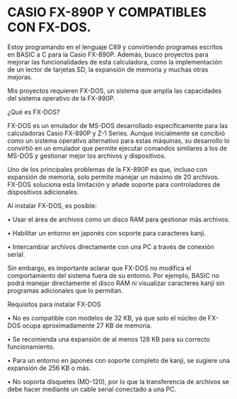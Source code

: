 # CASIO FX-890P Y COMPATIBLES CON FX-DOS.

Estoy programando en el lenguaje C89 y convirtiendo programas escritos en BASIC a C para la Casio FX-890P. Además, busco proyectos para mejorar las funcionalidades de esta calculadora, como la implementación de un lector de tarjetas SD, la expansión de memoria y muchas otras mejoras.

Mis proyectos requieren FX-DOS, un sistema que amplía las capacidades del sistema operativo de la FX-890P.

¿Qué es FX-DOS?

FX-DOS es un emulador de MS-DOS desarrollado específicamente para las calculadoras Casio FX-890P y Z-1 Series. Aunque inicialmente se concibió como un sistema operativo alternativo para estas máquinas, su desarrollo lo convirtió en un emulador que permite ejecutar comandos similares a los de MS-DOS y gestionar mejor los archivos y dispositivos.

Uno de los principales problemas de la FX-890P es que, incluso con expansión de memoria, solo permite manejar un máximo de 20 archivos. FX-DOS soluciona esta limitación y añade soporte para controladores de dispositivos adicionales.

Al instalar FX-DOS, es posible:

•	Usar el área de archivos como un disco RAM para gestionar más archivos.

•	Habilitar un entorno en japonés con soporte para caracteres kanji.

•	Intercambiar archivos directamente con una PC a través de conexión serial.


Sin embargo, es importante aclarar que FX-DOS no modifica el comportamiento del sistema fuera de su entorno. Por ejemplo, BASIC no podrá manejar directamente el disco RAM ni visualizar caracteres kanji sin programas adicionales que lo permitan.

Requisitos para instalar FX-DOS

•	No es compatible con modelos de 32 KB, ya que solo el núcleo de FX-DOS ocupa aproximadamente 27 KB de memoria.

•	Se recomienda una expansión de al menos 128 KB para su correcto funcionamiento.

•	Para un entorno en japonés con soporte completo de kanji, se sugiere una expansión de 256 KB o más.

•	No soporta disquetes (MD-120), por lo que la transferencia de archivos se debe hacer mediante un cable serial conectado a una PC.
